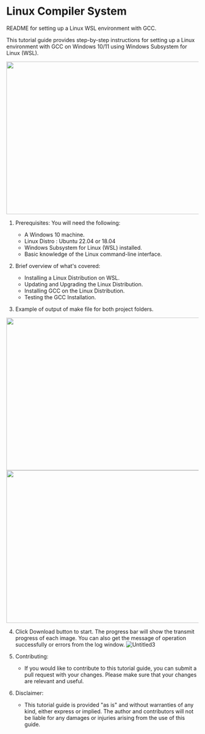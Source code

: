 # Linux Compiler System
README for setting up a Linux WSL environment with GCC.

This tutorial guide provides step-by-step instructions for setting up a Linux environment with GCC on Windows 10/11 using Windows Subsystem for Linux (WSL).

<p align="center">
  <img src="https://user-images.githubusercontent.com/95499848/226253104-4d6df8a5-99b6-4a8a-b66b-d9f9f00299a3.jpg" width="600" height="400" align="centre">
</p>


1. Prerequisites:
   You will need the following:
   - A Windows 10 machine.
   - Linux Distro : Ubuntu 22.04 or 18.04
   - Windows Subsystem for Linux (WSL) installed.
   - Basic knowledge of the Linux command-line interface.

2. Brief overview of what's covered:
   - Installing a Linux Distribution on WSL.
   - Updating and Upgrading the Linux Distribution.
   - Installing GCC on the Linux Distribution.
   - Testing the GCC Installation.

3. Example of output of make file for both project folders.

<p align="center">
  <img src="https://user-images.githubusercontent.com/95499848/226252351-676b01e4-5a63-4d89-a144-9930d461c3ef.png" width="700" height="400" align="centre">
  <img src="https://user-images.githubusercontent.com/95499848/226252371-34a34c59-48b3-4cde-af19-d2b63cf09f3f.png" width="700" height="400" align="centre">
</p>


4. Click Download button to start. The progress bar will show the transmit progress of each image. You can also get the message of operation successfully or errors from the log window.
![Untitled3](https://user-images.githubusercontent.com/95499848/226252889-1bdd0cce-da77-4dde-8254-2b1b6aefc256.png)

 
5. Contributing:
    - If you would like to contribute to this tutorial guide, you can submit a pull request with your changes. Please make sure that your changes are relevant and useful.
   

6. Disclaimer:
   - This tutorial guide is provided "as is" and without warranties of any kind, either express or implied. The author and contributors will not be liable for any damages or injuries arising from the use of this guide.
